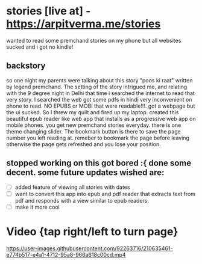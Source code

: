 # stories [live at] - https://arpitverma.me/stories
wanted to read some premchand stories on my phone but all websites sucked and i got no kindle! 
## backstory 
so one night my parents were talking about this story "poos ki raat" written by legend premchand. The setting of the story intrigued me, and relating with the 9 degree night in Delhi that time i searched the internet to read that very story. I searched the web got some pdfs in hindi very inconvenient on phone to read. NO EPUBS or MOBI that were readable!!!. got a webpage but the ui sucked. So I threw my quilt and fired up my laptop. created this beautiful epub reader like web app that installs as a progressive web app on mobile phones. you get new premchand stories everyday. there is one theme changing slider. The bookmark button is there to save the page number you left reading at. remeber to bookmark the page before leaving otherwise the page gets refreshed and you lose your position. 
## stopped working on this got bored :{ done some decent. some future updates wished are:
- [ ] added feature of viewing all stories with dates
- [ ] want to convert this app into epub and pdf reader that extracts text from pdf and responds with a view similar to epub readers.
- [ ] make it more cool

# Video {tap right/left to turn page}

https://user-images.githubusercontent.com/92263716/210635461-e774b517-e4a1-4712-95a8-966a618c00cd.mp4

